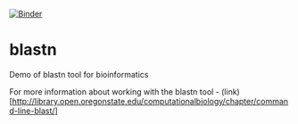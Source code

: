 [![Binder](https://mybinder.org/badge_logo.svg)](https://mybinder.org/v2/gh/lynnlangit/blastn/master)

# blastn
Demo of blastn tool for bioinformatics

For more information about working with the blastn tool - (link)[http://library.open.oregonstate.edu/computationalbiology/chapter/command-line-blast/]
